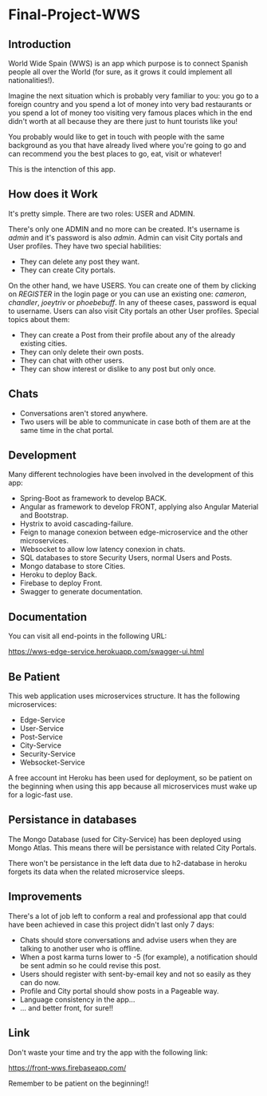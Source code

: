 # Final-Project-WWS

## Introduction
World Wide Spain (WWS) is an app which purpose is to connect Spanish people all over the World (for sure, as it grows it could implement all nationalities!).

Imagine the next situation which is probably very familiar to you: you go to a foreign country and you spend a lot of money into very bad restaurants or you spend a lot of money too visiting very famous places which in the end didn't worth at all because they are there just to hunt tourists like you!

You probably would like to get in touch with people with the same background as you that have already lived where you're going to go and can recommend you the best places to go, eat, visit or whatever!

This is the intenction of this app.

## How does it Work
It's pretty simple. There are two roles: USER and ADMIN.

There's only one ADMIN and no more can be created. It's username is *admin* and it's password is also *admin*.
Admin can visit City portals and User profiles. They have two special habilities:
* They can delete any post they want.
* They can create City portals.

On the other hand, we have USERS. You can create one of them by clicking on *REGISTER* in the login page or you can use an existing one: *cameron*, *chandler*, *joeytriv* or *phoebebuff*. In any of theese cases, password is equal to username.
Users can also visit City portals an other User profiles. Special topics about them:
* They can create a Post from their profile about any of the already existing cities.
* They can only delete their own posts.
* They can chat with other users.
* They can show interest or dislike to any post but only once.

## Chats
* Conversations aren't stored anywhere.
* Two users will be able to communicate in case both of them are at the same time in the chat portal.

## Development
Many different technologies have been involved in the development of this app:
* Spring-Boot as framework to develop BACK.
* Angular as framework to develop FRONT, applying also Angular Material and Bootstrap.
* Hystrix to avoid cascading-failure.
* Feign to manage conexion between edge-microservice and the other microservices.
* Websocket to allow low latency conexion in chats.
* SQL databases to store Security Users, normal Users and Posts.
* Mongo database to store Cities.
* Heroku to deploy Back.
* Firebase to deploy Front.
* Swagger to generate documentation.

## Documentation
You can visit all end-points in the following URL:

https://wws-edge-service.herokuapp.com/swagger-ui.html

## Be Patient
This web application uses microservices structure. It has the following microservices:
* Edge-Service
* User-Service
* Post-Service
* City-Service
* Security-Service
* Websocket-Service

A free account int Heroku has been used for deployment, so be patient on the beginning when using this app because all microservices must wake up for a logic-fast use.

## Persistance in databases
The Mongo Database (used for City-Service) has been deployed using Mongo Atlas. This means there will be persistance with related City Portals.

There won't be persistance in the left data due to h2-database in heroku forgets its data when the related microservice sleeps.

## Improvements
There's a lot of job left to conform a real and professional app that could have been achieved in case this project didn't last only 7 days:
* Chats should store conversations and advise users when they are talking to another user who is offline.
* When a post karma turns lower to -5 (for example), a notification should be sent admin so he could revise this post.
* Users should register with sent-by-email key and not so easily as they can do now.
* Profile and City portal should show posts in a Pageable way.
* Language consistency in the app...
* ... and better front, for sure!!

## Link
Don't waste your time and try the app with the following link: 

https://front-wws.firebaseapp.com/

Remember to be patient on the beginning!!

